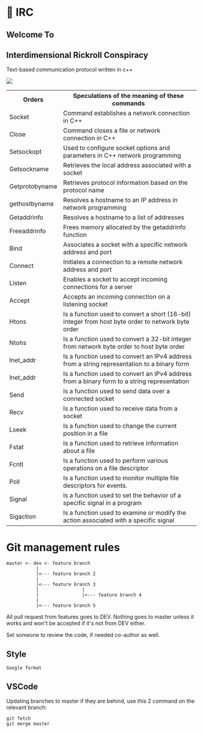 
#	📖 IRC

##	Welcome To
	
##	Interdimensional Rickroll Conspiracy

Text-based communication protocol written in c++

<img align=center src="https://github.com/zstenger93/IRC/blob/commands/media/irc.jpeg">

<table>
  <tr>
    <th>Orders</th>
    <th>Speculations of the meaning of these commands</th>
  </tr>
  <tr>
    <td>Socket</td>
    <td>Command establishes a network connection in C++</td>
  </tr>
  <tr>
    <td>Close</td>
    <td>Command closes a file or network connection in C++</td>
  </tr>
   <tr>
    <td>Setsockopt</td>
    <td>Used to configure socket options and parameters in C++ network programming</td>
  </tr>
<tr>
    <td>Getsockname</td>
    <td>Retrieves the local address associated with a socket</td>
  </tr>
  <tr>
    <td>Getprotobyname</td>
    <td>Retrieves protocol information based on the protocol name</td>
  </tr>
   <tr>
    <td>gethostbyname</td>
    <td>Resolves a hostname to an IP address in network programming</td>
  </tr>
  <tr>
    <td>Getaddrinfo</td>
    <td>Resolves a hostname to a list of addresses</td>
  </tr>
    <tr>
    <td>Freeaddrinfo</td>
    <td>Frees memory allocated by the getaddrinfo function</td>
  </tr>
  <tr>
    <td>Bind</td>
    <td>Associates a socket with a specific network address and port</td>
  </tr>
  <tr>
    <td>Connect</td>
    <td>Initiates a connection to a remote network address and port</td>
  </tr>
  <tr>
    <td>Listen</td>
    <td>Enables a socket to accept incoming connections for a server</td>
  </tr>
  <tr>
    <td>Accept</td>
    <td>Accepts an incoming connection on a listening socket</td>
  </tr>
  <tr>
    <td>Htons</td>
    <td>Is a function used to convert a short (16-bit) integer from host byte order to network byte order</td>
  </tr>
    <tr>
    <td>Ntohs</td>
    <td>Is a function used to convert a 32-bit integer from network byte order to host byte order</td>
  </tr>
    <tr>
    <td>Inet_addr</td>
    <td>Is a function used to convert an IPv4 address from a string representation to a binary form</td>
  </tr>
    <tr>
    <td>Inet_addr</td>
    <td>Is a function used to convert an IPv4 address from a binary form to a string representation</td>
  </tr>
  <tr>
    <td>Send</td>
    <td>Is a function used to send data over a connected socket</td>
  </tr>
    <tr>
    <td>Recv</td>
    <td>Is a function used to receive data from a socket</td>
  </tr>
  <tr>
    <td>Lseek</td>
    <td>Is a function used to change the current position in a file</td>
  </tr>
    <tr>
    <td>Fstat</td>
    <td>Is a function used to retrieve information about a file</td>
  </tr>
  <tr>
    <td>Fcntl</td>
    <td>Is a function used to perform various operations on a file descriptor</td>
  </tr>
    <tr>
    <td>Poll</td>
    <td>Is a function used to monitor multiple file descriptors for events.</td>
  </tr>
      <tr>
    <td>Signal</td>
    <td> Is a function used to set the behavior of a specific signal in a program</td>
  </tr>
      <tr>
    <td>Sigaction</td>
    <td>Is a function used to examine or modify the action associated with a specific signal</td>
  </tr>
</table>

# Git management rules
```
master <- dev <- feature branch
           |
           |<--- feature branch 2
           |
           |<--- feature branch 3
           |                |
           |                |<--- feature branch 4
           |
           |<--- feature branch 5
```

All pull request from features goes to DEV. Nothing goes to master unless it works and won't be accepted if it's not from DEV either.

Set someone to review the code, if needed co-author as well.

## Style
```
Google format
```

## VSCode

Updating branches to master if they are behind, use this 2 command on the relevant branch:
```
git fetch
git merge master
```
